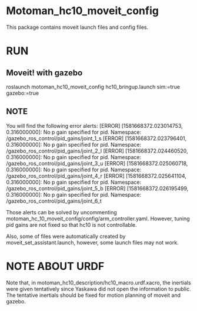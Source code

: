 # Motoman_hc10_moveit_config
This package contains moveit launch files and config files. 

# RUN
## Moveit! with gazebo
roslaunch motoman_hc10_moveit_config hc10_bringup.launch sim:=true gazebo:=true
## NOTE
You will find the following error alerts:
[ERROR] [1581668372.023014753, 0.316000000]: No p gain specified for pid.  Namespace: /gazebo_ros_control/pid_gains/joint_1_s
[ERROR] [1581668372.023796401, 0.316000000]: No p gain specified for pid.  Namespace: /gazebo_ros_control/pid_gains/joint_2_l
[ERROR] [1581668372.024460520, 0.316000000]: No p gain specified for pid.  Namespace: /gazebo_ros_control/pid_gains/joint_3_u
[ERROR] [1581668372.025060718, 0.316000000]: No p gain specified for pid.  Namespace: /gazebo_ros_control/pid_gains/joint_4_r
[ERROR] [1581668372.025641104, 0.316000000]: No p gain specified for pid.  Namespace: /gazebo_ros_control/pid_gains/joint_5_b
[ERROR] [1581668372.026195499, 0.316000000]: No p gain specified for pid.  Namespace: /gazebo_ros_control/pid_gains/joint_6_t

Those alerts can be solved by uncommenting motoman_hc_10_moveit_config/config/arm_controller.yaml.
However, tuning pid gains are not fixed so that hc10 is not controllable.

Also, some of files were automatically created by moveit_set_assistant.launch, however, some launch files may not work.


# NOTE ABOUT URDF
Note that, in motoman_hc10_description/hc10_macro.urdf.xacro, the inertials were given tentatively since Yaskawa did not open the information to public. The tentative inertials should be fixed for motion planning of moveit and gazebo.